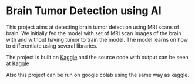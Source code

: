  # Brain Tumor Detection using AI

 This project aims at detecting brain tumor detection using MRI scans of brain. We initially fed the model with set of MRI scan images of the brain with and without having tumor to train the model. The model learns on how to differentiate using several libraries. 

 The project is built on [Kaggle](https://kaggle.com) and the source code with output can be seen at [Kaggle](https://www.kaggle.com/anilreddya/brain-tumor-detection)

 Also this project can be run on google colab using the same way as kaggle.

 